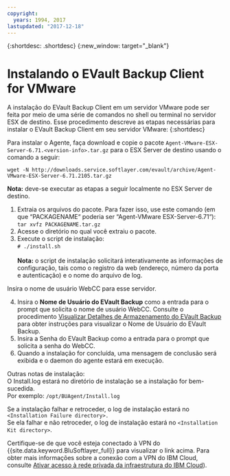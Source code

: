 ```yaml
---
copyright:
  years: 1994, 2017
lastupdated: "2017-12-18"
---
```


{:shortdesc: .shortdesc}
{:new_window: target="_blank"}

# Instalando o EVault Backup Client for VMware

A instalação do EVault Backup Client em um servidor VMware pode ser feita por meio de uma série de comandos no shell ou terminal no servidor ESX de destino. Esse procedimento descreve as etapas necessárias para instalar o EVault Backup Client em seu servidor VMware:
{:shortdesc}

Para instalar o Agente, faça download e copie o pacote `Agent-VMware-ESX-Server-6.71.<version-info>.tar.gz` para o ESX Server de destino usando o comando a seguir:

`wget -N http://downloads.service.softlayer.com/evault/archive/Agent-VMware-ESX-Server-6.71.2105.tar.gz`

**Nota:** deve-se executar as etapas a seguir localmente no ESX Server de destino.

1. Extraia os arquivos do pacote. Para fazer isso, use este comando (em que “PACKAGENAME“ poderia ser “Agent-VMware ESX-Server-6.71“):<br/>`tar xvfz PACKAGENAME.tar.gz`
2. Acesse o diretório no qual você extraiu o pacote.
3. Execute o script de instalação:<br />`# ./install.sh`<br/><br/>
**Nota:** o script de instalação solicitará interativamente as informações de configuração, tais como o registro da web (endereço, número da porta e autenticação) e o nome do arquivo de log.

Insira o nome de usuário WebCC para esse servidor.

4. Insira o **Nome de Usuário do EVault Backup** como a entrada para o prompt que solicita o nome de usuário WebCC. Consulte o procedimento [Visualizar Detalhes de Armazenamento do EVault Backup](/docs/infrastructure/Backup/index.html#viewing-evault-backup-storage-details-in-ibm-cloud-infrastructure-customer-portal) para obter instruções para visualizar o Nome de Usuário do EVault Backup.
5. Insira a Senha do EVault Backup como a entrada para o prompt que solicita a senha do WebCC.
6. Quando a instalação for concluída, uma mensagem de conclusão será exibida e o daemon do agente estará em execução.


Outras notas de instalação:<br/>
O Install.log estará no diretório de instalação se a instalação for bem-sucedida.<br/>
Por exemplo: `/opt/BUAgent/Install.log`

Se a instalação falhar e retroceder, o log de instalação estará no `<Installation Failure directory>.`<br/>
Se ela falhar e não retroceder, o log de instalação estará no `<Installation Kit directory>`.<br/>
<!-- For more information, you are able to download the User Guide at: http://downloads.service.softlayer.com/evault/Documentation/VMware_Agent_User_Guide.pdf<br/>-->
Certifique-se de que você esteja conectado à VPN do {{site.data.keyword.BluSoftlayer_full}} para visualizar o link acima. Para obter mais informações sobre a conexão com a VPN do IBM Cloud, consulte [Ativar acesso à rede privada da infraestrutura do IBM Cloud](/docs/customer-portal/getting-started.html#enable-private-network)).
